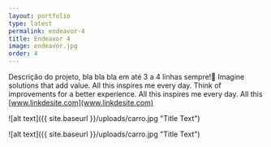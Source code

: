```yaml
---
layout: portfolio
type: latest
permalink: endeavor-4
title: Endeavor 4
image: endeavor.jpg
order: 4
---
```


Descrição do projeto, bla bla bla em até 3 a 4 linhas sempre! Imagine solutions that add value. All this inspires me every day. Think of improvements for a better experience. All this inspires me every day. All this [www.linkdesite.com](www.linkdesite.com)

![alt text]({{ site.baseurl }}/uploads/carro.jpg "Title Text")

![alt text]({{ site.baseurl }}/uploads/carro.jpg "Title Text")
